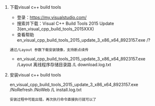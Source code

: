 
1. 下载visual c++ build tools

    - 登录：https://my.visualstudio.com/ 
    - 搜索并下载：Visual C++ Build Tools 2015 Update 3(en_visual_cpp_build_tools_2015XXX)
    - 查看帮助 en_visual_cpp_build_tools_2015_update_3_x86_x64_8923157.exe  /?
    ```
    通过/Layout 参数下载安装镜像，支持断点续传 
    ```
    - en_visual_cpp_build_tools_2015_update_3_x86_x64_8923157.exe /Layout  离线程序存储目录路  /L download.log.txt

2. 安装visual c++ build tools

    en_visual_cpp_build_tools_2015_update_3_x86_x64_8923157.exe /NoRefresh /NoWeb /L install.log.txt
    ```
    安装过程中可能出错，再次执行命令直接执行就可以了
    ```
